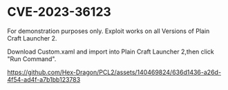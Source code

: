 # CVE-2023-36123

For demonstration purposes only. Exploit works on all Versions of Plain Craft Launcher 2.

Download Custom.xaml and import into Plain Craft Launcher 2,then click "Run Command".


https://github.com/Hex-Dragon/PCL2/assets/140469824/636d1436-a26d-4f54-ad4f-a7b1bb123783
